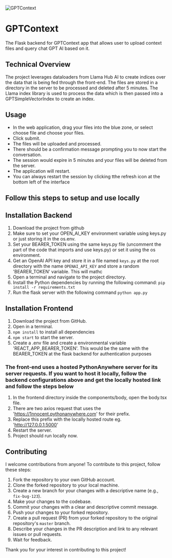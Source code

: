 ![GPTContext](https://user-images.githubusercontent.com/55434969/225579902-ffe9a506-3cc3-4bfa-aca3-e563bcfe87eb.png)


# GPTContext

The Flask backend for GPTContext app that allows user to upload context files and query chat GPT AI based on it.

## Technical Overview

The project leverages dataloaders from Llama Hub AI to create indices over the data that is being fed through the front-end. The files are stored in a directory in the server to be processed and deleted after 5 minutes. The Llama index library is used to process the data which is then passed into a GPTSimpleVectorIndex to create an index.

## Usage
- In the web application, drag your files into the blue zone, or select choose file and choose your files.
- Click submit.
- The files will be uploaded and processed.
- There should be a confirmation message prompting you to now start the conversation.
- The session would expire in 5 minutes and your files will be deleted from the server.
- The application will restart.
- You can always restart the session by clicking tthe refresh icon at the bottom left of the interface

## Follow this steps to setup and use locally

## Installation Backend

1. Download the project from github  
2. Make sure to set your OPEN_AI_KEY environment variable using keys.py or just storing it in the os.env.
3. Set your BEARER_TOKEN using the same keys.py file (uncomment the part of the code that imports and use keys.py) or set it using the os environment.
4. Get an OpenAI API key and store it in a file named `keys.py` at the root directory with the name `OPENAI_API_KEY` and store a random 'BEARER_TOKEN' variable. This will mathc 
5. Open a terminal and navigate to the project directory.
6. Install the Python dependencies by running the following command:
``` pip install -r requirements.txt ```
7. Run the flask server with the following command ``` python app.py ```

## Installation Frontend

1. Download the project from GitHub.
2. Open in a terminal.
3. ```npm install``` to install all dependencies
4. ```npm start``` to start the server.
5. Create a .env file and create a environmental variable 'REACT_APP_BEARER_TOKEN'. This would be the same with the BEARER_TOKEN at the flask backend for authentication purposes

### The front-end uses a hosted PythonAnywhere server for its server requests. If you want to host it locally, follow the backend configurations above and get the locally hosted link and follow the steps below
1. In the frontend directory inside the components/body, open the body.tsx file.
2. There are two axios request that uses the 'https://1nnocent.pythonanywhere.com' for their prefix.
3. Replace this prefix with the locally hosted route eg. 'http://127.0.0.1:5000'
4. Restart the server.
5. Project should run locally now.


## Contributing

I welcome contributions from anyone! To contribute to this project, follow these steps:

1. Fork the repository to your own GitHub account.
2. Clone the forked repository to your local machine.
3. Create a new branch for your changes with a descriptive name (e.g., `fix-bug-123`).
4. Make your changes to the codebase.
5. Commit your changes with a clear and descriptive commit message.
6. Push your changes to your forked repository.
7. Create a pull request (PR) from your forked repository to the original repository's `master` branch.
8. Describe your changes in the PR description and link to any relevant issues or pull requests.
9. Wait for feedback.

Thank you for your interest in contributing to this project!




